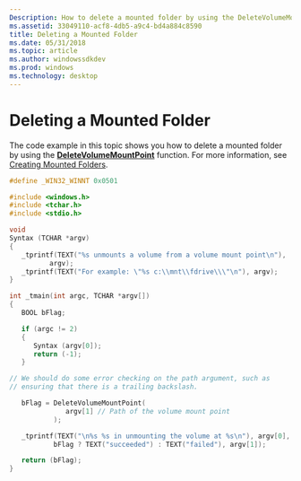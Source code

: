 ```yaml
---
Description: How to delete a mounted folder by using the DeleteVolumeMountPoint function.
ms.assetid: 33049110-acf8-4db5-a9c4-bd4a884c8590
title: Deleting a Mounted Folder
ms.date: 05/31/2018
ms.topic: article
ms.author: windowssdkdev
ms.prod: windows
ms.technology: desktop
---
```


# Deleting a Mounted Folder

The code example in this topic shows you how to delete a mounted folder by using the [**DeleteVolumeMountPoint**](/windows/win32/FileAPI/nf-fileapi-deletevolumemountpointw?branch=master) function. For more information, see [Creating Mounted Folders](mounting-and-dismounting-a-volume.md).


```C++
#define _WIN32_WINNT 0x0501

#include <windows.h>
#include <tchar.h>
#include <stdio.h>

void
Syntax (TCHAR *argv)
{
   _tprintf(TEXT("%s unmounts a volume from a volume mount point\n"), 
          argv);
   _tprintf(TEXT("For example: \"%s c:\\mnt\\fdrive\\\"\n"), argv);
}

int _tmain(int argc, TCHAR *argv[])
{
   BOOL bFlag;

   if (argc != 2)
   {
      Syntax (argv[0]);
      return (-1);
   }

// We should do some error checking on the path argument, such as
// ensuring that there is a trailing backslash.

   bFlag = DeleteVolumeMountPoint(
              argv[1] // Path of the volume mount point
           );

   _tprintf(TEXT("\n%s %s in unmounting the volume at %s\n"), argv[0],
           bFlag ? TEXT("succeeded") : TEXT("failed"), argv[1]);

   return (bFlag);
}
```



 

 



